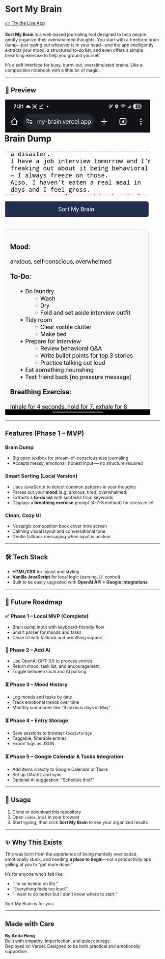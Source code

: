 # Sort My Brain

[👉 Try the Live App](https://sort-my-brain.vercel.app)  

**Sort My Brain** is a web-based journaling tool designed to help people gently organize their overwhelmed thoughts. You start with a freeform brain dump—just typing out whatever is in your head—and the app intelligently extracts your mood, a structured to-do list, and even offers a simple breathing exercise to help you ground yourself.

It’s a soft interface for busy, burnt-out, overstimulated brains. Like a composition notebook with a little bit of magic.

---

## 📸 Preview

![Sort My Brain Screenshot](./Screenshot_20250514_072128_Chrome.jpg)

---

## Features (Phase 1 – MVP)

### Brain Dump
- Big open textbox for stream-of-consciousness journaling
- Accepts messy, emotional, honest input — no structure required

### Smart Sorting (Local Version)
- Uses JavaScript to detect common patterns in your thoughts
- Parses out your **mood** (e.g. anxious, tired, overwhelmed)
- Extracts a **to-do list** with subtasks from keywords
- Displays a **breathing exercise** prompt (4-7-8 method) for stress relief

### Clean, Cozy UI
- Nostalgic composition book cover intro screen
- Calming visual layout and conversational tone
- Gentle fallback messaging when input is unclear

---

## 🛠️ Tech Stack

- **HTML/CSS** for layout and styling  
- **Vanilla JavaScript** for local logic (parsing, UI control)  
- Built to be easily upgraded with **OpenAI API + Google integrations**

---

## 🔮 Future Roadmap

### ✅ Phase 1 – Local MVP (Complete)
- Brain dump input with keyboard-friendly flow
- Smart parser for moods and tasks
- Clean UI with fallback and breathing support

### 🔄 Phase 2 – Add AI
- Use OpenAI GPT-3.5 to process entries
- Return mood, task list, and encouragement
- Toggle between local and AI parsing

### ⏳ Phase 3 – Mood History
- Log moods and tasks by date
- Track emotional trends over time
- Monthly summaries like “9 anxious days in May”

### ⏳ Phase 4 – Entry Storage
- Save sessions to browser `localStorage`
- Taggable, filterable entries
- Export logs as JSON

### ⏳ Phase 5 – Google Calendar & Tasks Integration
- Add items directly to Google Calendar or Tasks
- Set up OAuth2 and sync
- Optional AI suggestion: “Schedule this?”

---

## 🚀 Usage

1. Clone or download this repository  
2. Open `index.html` in your browser  
3. Start typing, then click **Sort My Brain** to see your organized results

---

## ✨ Why This Exists

This was born from the experience of being mentally overloaded, emotionally stuck, and needing **a place to begin**—not a productivity app yelling at you to “get more done.”

It’s for anyone who’s felt like:
- “I’m so behind on life.”
- “Everything feels too loud.”
- “I want to do better but I don’t know where to start.”

Sort My Brain is for you.

---

## Made with Care

**By Anita Hong**  
Built with empathy, imperfection, and quiet courage.  
Deployed on Vercel. Designed to be both practical and emotionally supportive.
